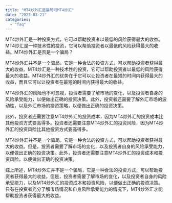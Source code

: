 ```yaml
---
title: "MT4炒外汇是骗局吗MT4炒汇"
date: "2023-03-21"
categories: 
  - "faq"
---
```


MT4炒外汇是一种投资方式，它可以帮助投资者以最低的风险获得最大的收益。MT4炒汇是一种技术性的投资，它可以帮助投资者以最低的风险获得最大的收益。MT4炒外汇是否是一个骗局？

MT4炒外汇并不是一个骗局，它是一种合法的投资方式，可以帮助投资者获得最大的收益。MT4炒汇是一种技术性的投资，它可以帮助投资者以最低的风险获得最大的收益。MT4炒外汇的优势在于它可以让投资者在最短的时间内获得最大的收益，而且它可以让投资者在最短的时间内获得最大的收益。

MT4炒外汇的风险也不可忽视，投资者需要了解市场的变化，以及投资者自身的风险承受能力，以便做出正确的投资决策。此外，投资者还需要了解外汇市场的波动性，以及外汇市场的投资策略，以便做出正确的投资决策。

此外，投资者还需要注意MT4炒外汇的投资成本，因为MT4炒外汇的投资成本比其他投资方式要高得多。投资者还需要注意MT4炒外汇的投资风险，因为MT4炒外汇的投资风险比其他投资方式要高得多。

MT4炒外汇并不是一个骗局，它是一种合法的投资方式，可以帮助投资者获得最大的收益。但是，投资者需要了解市场的变化，以及投资者自身的风险承受能力，以便做出正确的投资决策。此外，投资者还需要注意MT4炒外汇的投资成本和投资风险，以便做出正确的投资决策。

综上所述，MT4炒外汇并不是一个骗局，它是一种合法的投资方式，可以帮助投资者获得最大的收益。但是，投资者需要了解市场的变化，以及投资者自身的风险承受能力，以及MT4炒外汇的投资成本和投资风险，以便做出正确的投资决策。只有在投资者充分了解市场情况和自身风险承受能力的情况下，MT4炒外汇才能帮助投资者获得最大的收益。
